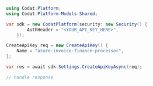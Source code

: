 <!-- Start SDK Example Usage [usage] -->
```csharp
using Codat.Platform;
using Codat.Platform.Models.Shared;

var sdk = new CodatPlatform(security: new Security() {
        AuthHeader = "<YOUR_API_KEY_HERE>",
    });

CreateApiKey req = new CreateApiKey() {
    Name = "azure-invoice-finance-processor",
};

var res = await sdk.Settings.CreateApiKeyAsync(req);

// handle response
```
<!-- End SDK Example Usage [usage] -->